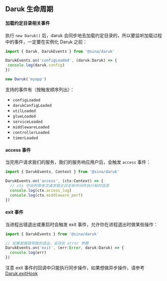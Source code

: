 ## Daruk 生命周期

#### 加载约定目录相关事件

 执行 `new Daruk()` 后，daruk 会同步地去加载约定目录的，所以要监听加载过程中的事件，一定要在实例化 Daruk 之前：

 ```ts
import { Daruk, DarukEvents } from '@sina/daruk'

DarukEvents.on('configLoaded', (daruk:Daruk) => {
  console.log(daruk.config)
})

new Daruk('myapp')
```

支持的事件有（按触发顺序列出）：

- `configLoaded` 
- `darukConfigLoaded`  
- `utilLoaded`  
- `glueLoaded`  
- `serviceLoaded`  
- `middlewareLoaded`  
- `controllerLoaded`  
- `timerLoaded` 


#### access 事件

当完用户请求我们的服务，我们的服务响应用户后，会触发 `access` 事件：

```ts
import { DarukEvents, Context } from '@sina/daruk'

DarukEvents.on('access', (ctx:Context) => {
  // ctx 中会附带本次请求相关日志和中间件执行耗时信息
  console.log(ctx.access_log)
  console.log(ctx.middleware_perf)
})
```

#### exit 事件

当进程出错退出或重启时会触发 exit 事件，允许你在进程退出时做某些操作：

```ts
import { DarukEvents } from '@sina/daruk'

// 如果是报错导致的退出，会存在 error 参数
DarukEvents.on('exit', (err:Error, daruk:Daruk) => {
  console.log(err)
})
```
注意 exit 事件的回调中只能执行同步操作，如果想做异步操作，请参考 [Daruk.exitHook](https://gitlab.weibo.cn/daruk/daruk/blob/refactor/docs/api.md#desc-%E8%BF%9B%E7%A8%8B%E9%80%80%E5%87%BA%E7%9A%84%E5%9B%9E%E8%B0%83)

